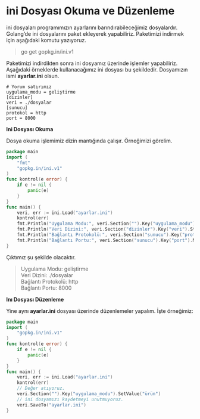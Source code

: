 # ini Dosyası Okuma ve Düzenleme

ini dosyaları programımızın ayarlarını barındırabileceğimiz dosyalardır. Golang’de ini dosyalarını paket ekleyerek yapabiliriz. Paketimizi indirmek için aşağıdaki komutu yazıyoruz.

> go get gopkg.in/ini.v1

Paketimizi indirdikten sonra ini dosyamız üzerinde işlemler yapabiliriz.\
Aşağıdaki örneklerde kullanacağımız ini dosyası bu şekildedir. Dosyamızın ismi **ayarlar.ini** olsun.

```
# Yorum satırımız
uygulama_modu = geliştirme
[dizinler]
veri = ./dosyalar
[sunucu]
protokol = http
port = 8000
```

**Ini Dosyası Okuma**

Dosya okuma işlemimiz dizin mantığında çalışır. Örneğimizi görelim.

```go
package main
import (
	"fmt"
	"gopkg.in/ini.v1"
)
func kontrol(e error) {
	if e != nil {
		panic(e)
	}
}
func main() {
	veri, err := ini.Load("ayarlar.ini")
	kontrol(err)
	fmt.Println("Uygulama Modu:", veri.Section("").Key("uygulama_modu").String())
	fmt.Println("Veri Dizini:", veri.Section("dizinler").Key("veri").String())
	fmt.Println("Bağlantı Protokolü:", veri.Section("sunucu").Key("protokol").String())
	fmt.Println("Bağlantı Portu:", veri.Section("sunucu").Key("port").MustInt(9999))
}
```

Çıktımız şu şekilde olacaktır.

> Uygulama Modu: geliştirme\
> Veri Dizini: ./dosyalar\
> Bağlantı Protokolü: http\
> Bağlantı Portu: 8000



**Inı Dosyası Düzenleme**

Yine aynı **ayarlar.ini** dosyası üzerinde düzenlemeler yapalım. İşte örneğimiz:

```go
package main
import (
	"gopkg.in/ini.v1"
)
func kontrol(e error) {
	if e != nil {
		panic(e)
	}
}
func main() {
	veri, err := ini.Load("ayarlar.ini")
	kontrol(err)
	// Değer atıyoruz.
	veri.Section("").Key("uygulama_modu").SetValue("ürün")
	// ini dosyamızı kaydetmeyi unutmuyoruz.
	veri.SaveTo("ayarlar.ini")
}
```
